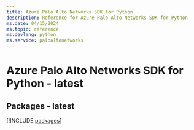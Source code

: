 ```yaml
---
title: Azure Palo Alto Networks SDK for Python
description: Reference for Azure Palo Alto Networks SDK for Python
ms.date: 04/15/2024
ms.topic: reference
ms.devlang: python
ms.service: paloaltonetworks
---
```

# Azure Palo Alto Networks SDK for Python - latest
## Packages - latest
[!INCLUDE [packages](palo-alto-networks-index.md)]